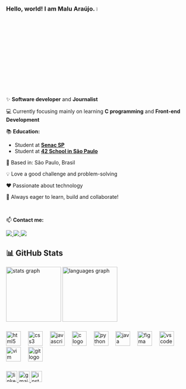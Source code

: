 ### Hello, world! I am Malu Araújo. <img src="https://media.giphy.com/media/hvRJCLFzcasrR4ia7z/giphy.gif" width="5%">

<br>

✨  **Software developer** and **Journalist**

💻 Currently focusing mainly on learning **C programming** and **Front-end Development**

📚 **Education:**

- Student at <a href="https://www.sp.senac.br/graduacao/tecnologia-em-sistemas-para-internet" target="_blank"><strong>Senac SP</strong></a>
- Student at <a href="https://www.42sp.org.br/" target="_blank"><strong>42 School in São Paulo</strong></a> 

📍 Based in: São Paulo, Brasil

💡 Love a good challenge and problem-solving

❤️ Passionate about technology

🌟 Always eager to learn, build and collaborate!

<br>

📫 **Contact me:** 

<a href="mailto:araujomaluc@gmail.com" target="_blank">
  <img src="https://img.shields.io/badge/Gmail-D14836?style=for-the-badge&logo=gmail&logoColor=white">
</a>
<a href="https://www.linkedin.com/in/maluojuara" target="_blank">
  <img src="https://img.shields.io/badge/LinkedIn-0077B5?style=for-the-badge&logo=linkedin&logoColor=white">
</a>
<a href="https://www.instagram.com/malu.bugs/" target="_blank">
  <img src="https://img.shields.io/badge/Instagram-E4405F?style=for-the-badge&logo=instagram&logoColor=white">
</a>

<br>

<h2> 📊 GitHub Stats </h2>
<div align="left">
  <img src="https://github-readme-stats.vercel.app/api?username=maluojuara&hide_title=true&hide_rank=false&show_icons=true&include_all_commits=true&count_private=true&disable_animations=false&theme=dracula&locale=en&hide_border=false&order=1" height="150" alt="stats graph"  />
  <img src="https://github-readme-stats.vercel.app/api/top-langs?username=maluojuara&locale=en&hide_title=false&layout=compact&card_width=320&theme=dracula&hide_border=false&order=2" height="150" alt="languages graph"  />
</div>

###

<div align="left">
  <img src="https://cdn.jsdelivr.net/gh/devicons/devicon/icons/html5/html5-original.svg" height="40" alt="html5 logo"  />
  <img width="12" />
  <img src="https://cdn.jsdelivr.net/gh/devicons/devicon/icons/css3/css3-original.svg" height="40" alt="css3 logo"  />
  <img width="12" />
  <img src="https://cdn.jsdelivr.net/gh/devicons/devicon/icons/javascript/javascript-original.svg" height="40" alt="javascript logo"  />
  <img width="12" />
  <img src="https://cdn.jsdelivr.net/gh/devicons/devicon/icons/c/c-original.svg" height="40" alt="c logo"  />
  <img width="12" />
  <img src="https://cdn.jsdelivr.net/gh/devicons/devicon/icons/python/python-original.svg" height="40" alt="python logo"  />
  <img width="12" />
  <img src="https://cdn.jsdelivr.net/gh/devicons/devicon/icons/java/java-original.svg" height="40" alt="java logo"  />
  <img width="12" />
  <img src="https://cdn.jsdelivr.net/gh/devicons/devicon/icons/figma/figma-original.svg" height="40" alt="figma logo"  />
  <img width="12" />
  <img src="https://cdn.jsdelivr.net/gh/devicons/devicon/icons/vscode/vscode-original.svg" height="40" alt="vscode logo"  />
  <img width="12" />
  <img src="https://cdn.jsdelivr.net/gh/devicons/devicon/icons/vim/vim-original.svg" height="40" alt="vim logo"  />
  <img width="12" />
  <img src="https://cdn.jsdelivr.net/gh/devicons/devicon/icons/git/git-original.svg" height="40" alt="git logo"  />
</div>

###

<div align="left">
  <a href="https://www.linkedin.com/in/maluojuara/" target="_blank">
    <img src="https://img.shields.io/static/v1?message=LinkedIn&logo=linkedin&label=&color=pink&logoColor=black&labelColor=pink&style=for-the-badge" height="30" alt="linkedin logo"  />
  </a>
  <a href="mailto:araujomaluc@gmail.com" target="_blank">
    <img src="https://img.shields.io/static/v1?message=E-mail&logo=gmail&label=&color=pink&logoColor=black&labelColor=pink&style=for-the-badge" height="30" alt="gmail logo"  />
  </a>
  <a href="https://www.instagram.com/malu.codes/" target="_blank">
    <img src="https://img.shields.io/static/v1?message=Instagram&logo=instagram&label=&color=pink&logoColor=black&labelColor=pink&style=for-the-badge" height="30" alt="instagram logo"  />
  </a>
</div>
